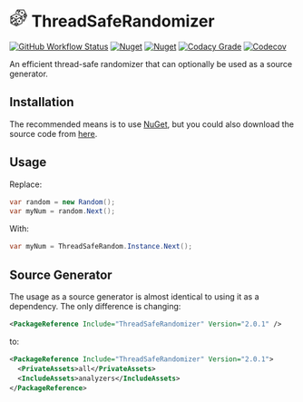 # ![ThreadSafeRandomizer](https://raw.githubusercontent.com/MarkCiliaVincenti/ThreadSafeRandomizer/master/logo32.png)&nbsp;ThreadSafeRandomizer
 [![GitHub Workflow Status](https://img.shields.io/github/actions/workflow/status/MarkCiliaVincenti/ThreadSafeRandomizer/dotnet.yml?branch=master&logo=github&style=flat)](https://actions-badge.atrox.dev/MarkCiliaVincenti/ThreadSafeRandomizer/goto?ref=master) [![Nuget](https://img.shields.io/nuget/v/ThreadSafeRandomizer?label=ThreadSafeRandomizer&logo=nuget&style=flat)](https://www.nuget.org/packages/ThreadSafeRandomizer) [![Nuget](https://img.shields.io/nuget/dt/ThreadSafeRandomizer?logo=nuget&style=flat)](https://www.nuget.org/packages/ThreadSafeRandomizer) [![Codacy Grade](https://img.shields.io/codacy/grade/0484dc914e334c84836d22e9f884225e?style=flat)](https://app.codacy.com/gh/MarkCiliaVincenti/ThreadSafeRandomizer/dashboard) [![Codecov](https://img.shields.io/codecov/c/github/MarkCiliaVincenti/ThreadSafeRandomizer?label=coverage&logo=codecov&style=flat)](https://app.codecov.io/gh/MarkCiliaVincenti/ThreadSafeRandomizer)

An efficient thread-safe randomizer that can optionally be used as a source generator.

## Installation
The recommended means is to use [NuGet](https://www.nuget.org/packages/ThreadSafeRandomizer), but you could also download the source code from [here](https://github.com/MarkCiliaVincenti/ThreadSafeRandomizer/releases).

## Usage
Replace:
```csharp
var random = new Random();
var myNum = random.Next();
```

With:
```csharp
var myNum = ThreadSafeRandom.Instance.Next();
```

## Source Generator
The usage as a source generator is almost identical to using it as a dependency. The only difference is changing:

```xml
<PackageReference Include="ThreadSafeRandomizer" Version="2.0.1" />  
```

to:

```xml
<PackageReference Include="ThreadSafeRandomizer" Version="2.0.1">
  <PrivateAssets>all</PrivateAssets>
  <IncludeAssets>analyzers</IncludeAssets>
</PackageReference>
```
